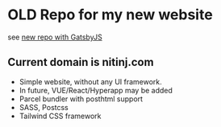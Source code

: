 # OLD Repo for my new website

see [new repo with GatsbyJS](https://github.com/nitinja/nitinj.com-gatsby)

## Current domain is nitinj.com

- Simple website, without any UI framework.
- In future, VUE/React/Hyperapp may be added
- Parcel bundler with posthtml support
- SASS, Postcss
- Tailwind CSS framework
